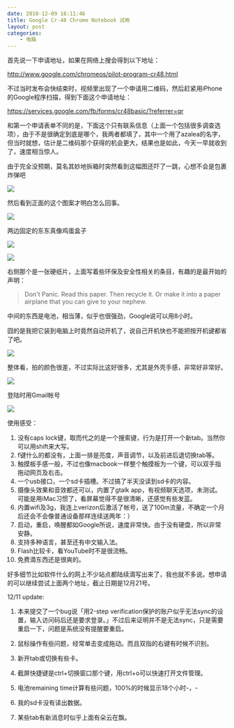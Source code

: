 ```yaml
---
date: 2010-12-09 16:11:46
title: Google Cr-48 Chrome Notebook 试用
layout: post
categories:
    - 电脑
---
```

首先说一下申请地址，如果在网络上搜会得到以下地址：

http://www.google.com/chromeos/pilot-program-cr48.html

不过当时发布会快结束时，视频里出现了一个申请用二维码，然后赶紧用iPhone的Google程序扫描，得到下面这个申请地址：

https://services.google.com/fb/forms/cr48basic/?referrer=qr

和第一个申请表单不同的是，下面这个只有联系信息（上面一个包括很多调查选项），由于不是很确定到底是哪个，我两者都填了，其中一个用了azalea的名字，但当时就想，估计是二维码那个获得的机会更大，结果也是如此，今天一早就收到了，速度相当惊人。

由于完全没预期，莫名其妙地拆箱时突然看到这幅图还吓了一跳，心想不会是包裹炸弹吧

![](http://pic.ztpala.com/wp-content/uploads/2010/12/IMG_0781-400x300.jpg)

然后看到正面的这个图案才明白怎么回事。

![](http://pic.ztpala.com/wp-content/uploads/2010/12/IMG_0029-400x300.jpg)

两边固定的东东真像鸡蛋盒子

![](http://pic.ztpala.com/wp-content/uploads/2010/12/IMG_0031-400x300.jpg)

![](http://pic.ztpala.com/wp-content/uploads/2010/12/IMG_0032-400x300.jpg)

右侧那个是一张硬纸片，上面写着些环保及安全性相关的条目，有趣的是最开始的声明：

>Don't Panic.
>Read this paper. Then recycle it.
>Or make it into a paper airplane that you can give to your nephew.

中间的东西是电池，相当薄，似乎也很强劲，Google说可以用8小时。

囧的是我把它装到电脑上时竟然自动开机了，说自己开机快也不能把按开机键都省了吧。

![](http://pic.ztpala.com/wp-content/uploads/2010/12/IMG_0033-400x300.jpg)

整体看，拍的颜色很差，不过实际比这好很多，尤其是外壳手感，非常好非常好。

![](http://pic.ztpala.com/wp-content/uploads/2010/12/IMG_0035-300x400.jpg)

登陆时用Gmail帐号

![](http://pic.ztpala.com/wp-content/uploads/2010/12/IMG_0780-400x300.jpg)

使用感受：

1. 没有caps lock键，取而代之的是一个搜索键，行为是打开一个新tab。当然你可以用shift来大写。
2. f键什么的都没有，上面一排是亮度，声音调节，以及前进后退切换tab等。
3. 触摸板手感一般，不过也像macbook一样整个触摸板为一个键，可以双手指拖动网页及右击。
4. 一个usb接口，一个sd卡插槽。不过搞了半天没读到sd卡的内容。
5. 摄像头效果和音效都还可以，内置了gtalk app，有视频聊天选项，未测试。可能是用iMac习惯了，看屏幕觉得不是很清晰，还感觉有些发蓝。
6. 内置wifi及3g，我连上verizon后激活了帐号，送了100m流量，不确定一个月后还会不会像普通设备那样连续送两年：）
7. 启动，重启，唤醒都如Google所说，速度非常快。由于没有硬盘，所以非常安静。
8. 支持多种语言，甚至还有中文输入法。
9. Flash比较卡，看YouTube时不是很流畅。
10. 免费滴东西还是很爽的。

好多细节比如软件什么的网上不少站点都陆续滴写出来了，我也就不多说。想申请的可以继续尝试上面两个地址，截止日期是12月21号。

12/11 update:

1. 本来提交了一个bug说「用2-step verification保护的账户似乎无法sync的设置，输入访问码后还是要求登录。」不过后来证明并不是无法sync，只是需要重启一下，问题是系统没有提醒要重启。

2. 鼠标操作有些问题，经常单击变成拖动。而且双指的右键有时候不识别。

3. 新开tab或切换有些卡。

4. 截屏快捷键是ctrl+切换窗口那个键，用ctrl+o可以快速打开文件管理。

5. 电池remaining time计算有些问题，100%的时候显示18个小时-，-

6. 我的sd卡没有读出数据。

7. 某些tab有新消息时似乎上面有朵云在飘。

